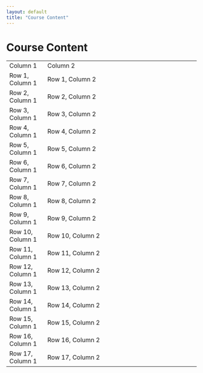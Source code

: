 ```yaml
---
layout: default
title: "Course Content"
---
```


# Course Content

<table style="width: 100%;">
  <tr>
    <td style="width: 20%;">Column 1</td>
    <td style="width: 80%;">Column 2</td>
  </tr>
  <tr>
    <td>Row 1, Column 1</td>
    <td>Row 1, Column 2</td>
  </tr>
  <tr>
    <td>Row 2, Column 1</td>
    <td>Row 2, Column 2</td>
  </tr>
  <tr>
    <td>Row 3, Column 1</td>
    <td>Row 3, Column 2</td>
  </tr>
  <tr>
    <td>Row 4, Column 1</td>
    <td>Row 4, Column 2</td>
  </tr>
  <tr>
    <td>Row 5, Column 1</td>
    <td>Row 5, Column 2</td>
  </tr>
  <tr>
    <td>Row 6, Column 1</td>
    <td>Row 6, Column 2</td>
  </tr>
  <tr>
    <td>Row 7, Column 1</td>
    <td>Row 7, Column 2</td>
  </tr>
  <tr>
    <td>Row 8, Column 1</td>
    <td>Row 8, Column 2</td>
  </tr>
  <tr>
    <td>Row 9, Column 1</td>
    <td>Row 9, Column 2</td>
  </tr>
  <tr>
    <td>Row 10, Column 1</td>
    <td>Row 10, Column 2</td>
  </tr>
  <tr>
    <td>Row 11, Column 1</td>
    <td>Row 11, Column 2</td>
  </tr>
  <tr>
    <td>Row 12, Column 1</td>
    <td>Row 12, Column 2</td>
  </tr>
  <tr>
    <td>Row 13, Column 1</td>
    <td>Row 13, Column 2</td>
  </tr>
  <tr>
    <td>Row 14, Column 1</td>
    <td>Row 14, Column 2</td>
  </tr>
  <tr>
    <td>Row 15, Column 1</td>
    <td>Row 15, Column 2</td>
  </tr>
  <tr>
    <td>Row 16, Column 1</td>
    <td>Row 16, Column 2</td>
  </tr>
  <tr>
    <td>Row 17, Column 1</td>
    <td>Row 17, Column 2</td>
  </tr>
</table>
